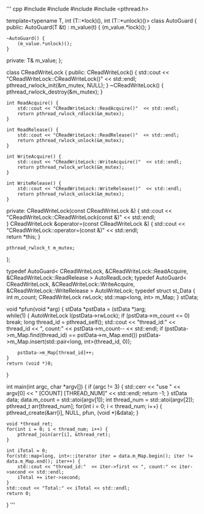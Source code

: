 ''' cpp
#include <iostream>
#include <string>
#include <map>
#include <pthread.h>

template<typename T, int (T::*lock)(), int (T::*unlock)()>
class AutoGuard {
public:
    AutoGuard(T &t) : m_value(t) {
        (m_value.*lock)(); 
    }

    ~AutoGuard() {
        (m_value.*unlock)(); 
    }
private:
    T& m_value;
};

class CReadWriteLock {
public:
    CReadWriteLock() {
        std::cout << "CReadWriteLock::CReadWriteLock()" << std::endl;
        pthread_rwlock_init(&m_mutex, NULL);
    }
    ~CReadWriteLock() {
        pthread_rwlock_destroy(&m_mutex);
    }

    int ReadAcquire() {
        std::cout << "CReadWriteLock::ReadAcquire()"  << std::endl;
        return pthread_rwlock_rdlock(&m_mutex);
    }

    int ReadRelease() {
        std::cout << "CReadWriteLock::ReadRelease()"  << std::endl; 
        return pthread_rwlock_unlock(&m_mutex);
    }

    int WriteAcquire() {
        std::cout << "CReadWriteLock::WriteAcquire()"  << std::endl; 
        return pthread_rwlock_wrlock(&m_mutex);
    }

    int WriteRelease() {
        std::cout << "CReadWriteLock::WriteRelease()"  << std::endl;  
        return pthread_rwlock_unlock(&m_mutex);
    }
private:
    CReadWriteLock(const CReadWriteLock &) {
        std::cout << "CReadWriteLock::CReadWriteLock(const &)"  << std::endl;  
    }
    CReadWriteLock &operator=(const CReadWriteLock &) {
        std::cout << "CReadWriteLock::operator=(const &)"  << std::endl;  
        return *this; 
    }

    pthread_rwlock_t m_mutex;
};

typedef AutoGuard< CReadWriteLock, &CReadWriteLock::ReadAcquire, &CReadWriteLock::ReadRelease > AutoReadLock;
typedef AutoGuard< CReadWriteLock, &CReadWriteLock::WriteAcquire, &CReadWriteLock::WriteRelease > AutoWriteLock;
typedef struct st_Data {
    int m_count;
    CReadWriteLock rwLock;
    std::map<long, int> m_Map;
} stData;

void *pfun(void *arg) {
    stData *pstData = (stData *)arg;   
    while(1) {
        AutoWriteLock l(pstData->rwLock);
        if (pstData->m_count <= 0)
            break;
        long thread_id = pthread_self();
        std::cout << "thread_id:" << thread_id << ", count:" << pstData->m_count-- << std::endl;
        if (pstData->m_Map.find(thread_id) == pstData->m_Map.end())
            pstData->m_Map.insert(std::pair<long, int>(thread_id, 0));

        pstData->m_Map[thread_id]++;
    }
    return (void *)0;
}

int main(int argc, char *argv[]) {
    if (argc != 3) {
        std::cerr << "use "  << argv[0] << " [COUNT] [THREAD_NUM]" << std::endl;
        return -1;
    }
    stData data;
    data.m_count = std::atoi(argv[1]);
    int thread_num = std::atoi(argv[2]);
    pthread_t arr[thread_num];
    for(int i = 0; i < thread_num; i++) {
        pthread_create(&arr[i], NULL, pfun, (void *)&data);
    }

    void *thread_ret;
    for(int i = 0; i < thread_num; i++) {
        pthread_join(arr[i], &thread_ret);
    }

    int iTotal = 0;
    for(std::map<long, int>::iterator iter = data.m_Map.begin(); iter != data.m_Map.end(); iter++) {
        std::cout << "thread_id:"  << iter->first << ", count:" << iter->second << std::endl;
        iTotal += iter->second;
    }
    std::cout << "Total:" << iTotal << std::endl;
    return 0;
}
'''
